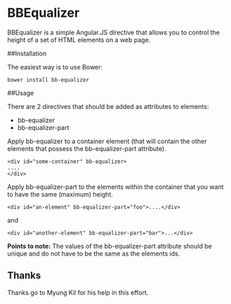 # BBEqualizer

BBEqualizer is a simple Angular.JS directive that allows you to control the 
height of a set of HTML elements on a web page.

##Installation

The easiest way is to use Bower:

```
bower install bb-equalizer
```

##Usage

There are 2 directives that should be added as attributes to elements:

* bb-equalizer
* bb-equalizer-part

Apply bb-equalizer to a container element (that will contain the other 
elements that possess the bb-equalizer-part attribute).

```
<div id="some-container" bb-equalizer>
....
</div>
```

Apply bb-equalizer-part to the elements within the container that you want to have the same (maximum) height.

```
<div id="an-element" bb-equalizer-part="foo">....</div>
```

and 

```
<div id="another-element" bb-equalizer-part="bar">...</div>
```

**Points to note:** The values of the bb-equalizer-part attribute should be unique and do not have to be the same as the elements ids.

## Thanks
Thanks go to Myung Kil for his help in this effort. 